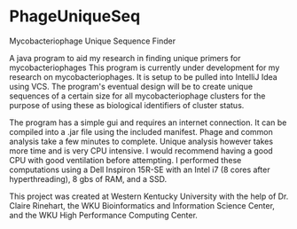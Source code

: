 # PhageUniqueSeq

Mycobacteriophage Unique Sequence Finder

A java program to aid my research in finding unique primers for mycobacteriophages
This program is currently under development for my research on mycobacteriophages.
It is setup to be pulled into IntelliJ Idea using VCS.
The program's eventual design will be to create unique sequences of a certain size for
all mycobacteriophage clusters for the purpose of using these as biological
identifiers of cluster status.

The program has a simple gui and requires an internet connection. It can be compiled
into a .jar file using the included manifest. Phage and common analysis take a few
minutes to complete. Unique analysis however takes more time and is very CPU intensive.
I would recommend having a good CPU with good ventilation before attempting. I performed
these computations using a Dell Inspiron 15R-SE with an Intel i7 (8 cores after hyperthreading),
8 gbs of RAM, and a SSD.

This project was created at Western Kentucky University with the help of Dr. Claire Rinehart,
the WKU Bioinformatics and Information Science Center, and the WKU High Performance Computing
Center.
